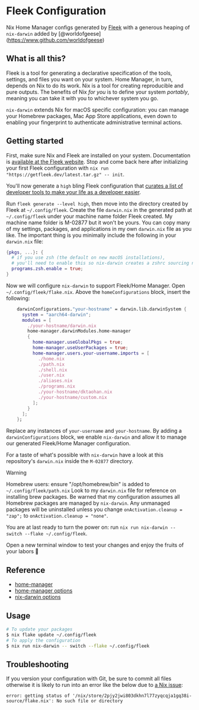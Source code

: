 # Fleek Configuration

Nix Home Manager configs generated by [Fleek](https://github.com/ublue-os/fleek) with a generous heaping of `nix-darwin` added by [@worldofgeese] (https://www.github.com/worldofgeese)

## What is all this?

Fleek is a tool for generating a declarative specification of the tools, settings, and files you want on your system. Home Manager, in turn, depends on Nix to do its work. Nix is a tool for creating reproducible and pure outputs. The benefits of Nix *for you* is to define your system *portably*, meaning you can take it with you to whichever system you go.

`nix-darwin` extends Nix for macOS specific configuration: you can manage your Homebrew packages, Mac App Store applications, even down to enabling your fingerprint to authenticate administrative terminal actions.

## Getting started

First, make sure Nix and Fleek are installed on your system. Documentation is [available at the Fleek website](https://getfleek.dev/docs/installation). Stop and come back here after initializing your first Fleek configuration with `nix run "https://getfleek.dev/latest.tar.gz" -- init`.

You'll now generate a `high` bling Fleek configuration that [curates a list of developer tools to make your life as a developer easier](https://getfleek.dev/docs/bling).

Run `fleek generate --level high`, then move into the directory created by Fleek at `~/.config/fleek`. Create the file `darwin.nix` in the generated path at `~/.config/fleek` under your machine name folder Fleek created. My machine name folder is M-02877 but it won't be yours. You can copy many of my settings, packages, and applications in my own `darwin.nix` file as you like. The important thing is you minimally include the following in your `darwin.nix` file:

```nix
{pkgs, ...}: {
  # if you use zsh (the default on new macOS installations),
  # you'll need to enable this so nix-darwin creates a zshrc sourcing needed environment changes
  programs.zsh.enable = true;
}
```

Now we will configure `nix-darwin` to support Fleek/Home Manager. Open `~/.config/fleek/flake.nix`. Above the `homeConfigurations` block, insert the following:

```nix
    darwinConfigurations."your-hostname" = darwin.lib.darwinSystem {
      system = "aarch64-darwin";
      modules = [
        ./your-hostname/darwin.nix
        home-manager.darwinModules.home-manager
        {
          home-manager.useGlobalPkgs = true;
          home-manager.useUserPackages = true;
          home-manager.users.your-username.imports = [
            ./home.nix
            ./path.nix
            ./shell.nix
            ./user.nix
            ./aliases.nix
            ./programs.nix
            ./your-hostname/dktaohan.nix
            ./your-hostname/custom.nix
          ];
        }
      ];
    };
```

Replace any instances of `your-username` and `your-hostname`. By adding a `darwinConfigurations` block, we enable `nix-darwin` and allow it to manage our generated Fleek/Home Manager configuration.

For a taste of what's possible with `nix-darwin` have a look at this repository's `darwin.nix` inside the `M-02877` directory.

> [!WARNING]
> Homebrew users: ensure "/opt/homebrew/bin" is added to `~/.config/fleek/path.nix`
> Look to my `darwin.nix` file for reference on installing brew packages. Be warned that my configuration assumes all Homebrew packages are managed by `nix-darwin`. Any unmanaged packages will be uninstalled unless you change `onActivation.cleanup = "zap";` to `onActivation.cleanup = "none"`.

You are at last ready to turn the power on: run `nix run nix-darwin -- switch --flake ~/.config/fleek`.

Open a new terminal window to test your changes and enjoy the fruits of your labors 🍇

## Reference

- [home-manager](https://nix-community.github.io/home-manager/)
- [home-manager options](https://nix-community.github.io/home-manager/options.html)
- [nix-darwin options](https://daiderd.com/nix-darwin/manual/index.html)

## Usage

```zsh
# To update your packages
$ nix flake update ~/.config/fleek
# To apply the configuration
$ nix run nix-darwin -- switch --flake ~/.config/fleek
```

## Troubleshooting

If you version your configuration with Git, be sure to commit all files otherwise it is likely to run into an error like the below due to [a Nix issue](https://discourse.nixos.org/t/nix-flakes-nix-store-source-no-such-file-or-directory/17836/12):

```console
error: getting status of '/nix/store/2pjy2jwi803dkhn7l77zyqcqja1gq38i-source/flake.nix': No such file or directory
```
